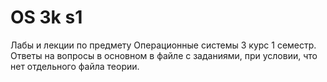 # OS 3k s1
 Лабы и лекции  по предмету Операционные системы 3 курс 1 семестр.
 Ответы на вопросы в основном в файле с заданиями, при условии, что нет отдельного файла теории.
